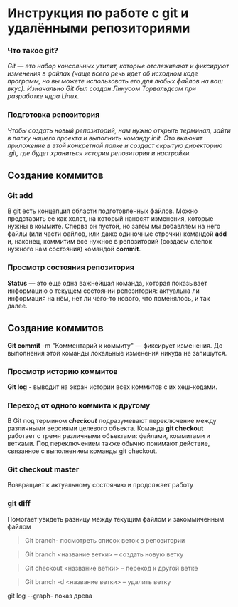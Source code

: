# Инструкция по работе с git и удалёнными репозиториями

### Что такое git?

*Git — это набор консольных утилит, которые отслеживают и фиксируют изменения в файлах (чаще всего речь идет об исходном коде программ, но вы можете использовать его для любых файлов на ваш вкус). Изначально Git был создан Линусом Торвальдсом при разработке ядра Linux.*

### Подготовка репозитория

*Чтобы создать новый репозиторий, нам нужно открыть терминал, зайти в папку нашего проекта и выполнить команду init. Это включит приложение в этой конкретной папке и создаст скрытую директорию .git, где будет храниться история репозитория и настройки.*

## Создание коммитов

### Git add

В git есть концепция области подготовленных файлов. Можно представить ее как холст, на который наносят изменения, которые нужны в коммите. Сперва он пустой, но затем мы добавляем на него файлы (или части файлов, или даже одиночные строчки) командой **add** и, наконец, коммитим все нужное в репозиторий (создаем слепок нужного нам состояния) командой **commit**.

### Просмотр состояния репозитория

**Status** — это еще одна важнейшая команда, которая показывает информацию о текущем состоянии репозитория: актуальна ли информация на нём, нет ли чего-то нового, что поменялось, и так далее. 

## Создание коммитов

**Git commit** -m "Комментарий к коммиту" — фиксирует изменения. До выполнения этой команды локальные изменения никуда не запишутся.

### Просмотр историю коммитов

**Git log** - выводит на экран истории всех коммитов с их хеш-кодами.

### Переход от одного коммита к другому

В Git под термином ***checkout*** подразумевают переключение между различными версиями целевого объекта. Команда **git checkout** работает с тремя различными объектами: файлами, коммитами и ветками. Под переключением также обычно понимают действие, связанное с выполнением команды git checkout.

### Git checkout master

Возвращает к актуальному состоянию и продолжает работу

### git diff

Помогает увидеть разницу между текущим файлом и закоммиченным файлом

>Git branch- посмотреть список веток в репозитории

>Git branch <название ветки> – создать новую ветку

>Git checkout <название ветки> – переход к другой ветке

>Git branch -d <название ветки> – удалить ветку

git log --graph- показ древа